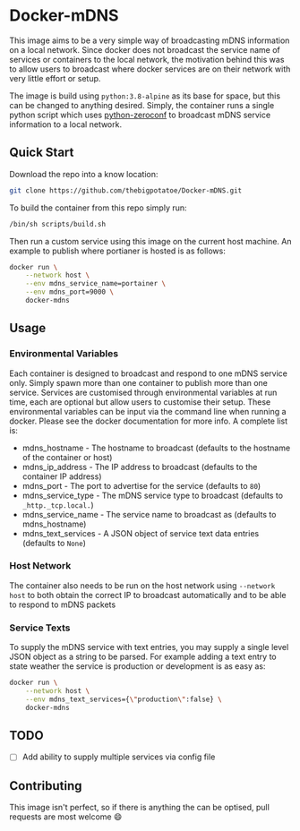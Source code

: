 # Docker-mDNS

This image aims to be a very simple way of broadcasting mDNS information on a local network. Since docker does not broadcast the service name of services or containers to the local network, the motivation behind this was to allow users to broadcast where docker services are on their network with very little effort or setup.

The image is build using `python:3.8-alpine` as its base for space, but this can be changed to anything desired. Simply, the container runs a single python script which uses [python-zeroconf](https://pypi.org/project/zeroconf/) to broadcast mDNS service information to a local network.

## Quick Start

Download the repo into a know location:

``` bash
git clone https://github.com/thebigpotatoe/Docker-mDNS.git
```

To build the container from this repo simply run:

``` bash
/bin/sh scripts/build.sh
```

Then run a custom service using this image on the current host machine. An example to publish where portianer is hosted is as follows:

``` bash
docker run \
    --network host \
    --env mdns_service_name=portainer \
    --env mdns_port=9000 \
    docker-mdns
```

## Usage

### Environmental Variables

Each container is designed to broadcast and respond to one mDNS service only. Simply spawn more than one container to publish more than one service. Services are customised through environmental variables at run time, each are optional but allow users to customise their setup. These environmental variables can be input via the command line when running a docker. Please see the docker documentation for more info. A complete list is:

- mdns_hostname - The hostname to broadcast (defaults to the hostname of the container or host)
- mdns_ip_address - The IP address to broadcast (defaults to the container IP address)
- mdns_port - The port to advertise for the service (defaults to `80`)
- mdns_service_type - The mDNS service type to broadcast (defaults to `_http._tcp.local.`)
- mdns_service_name - The service name to broadcast as (defaults to mdns_hostname)
- mdns_text_services - A JSON object of service text data entries (defaults to `None`)

### Host Network

The container also needs to be run on the host network using `--network host` to both obtain the correct IP to broadcast automatically and to be able to respond to mDNS packets

### Service Texts

To supply the mDNS service with text entries, you may supply a single level JSON object as a string to be parsed. For example adding a text entry to state weather the service is production or development is as easy as:

``` bash
docker run \
    --network host \
    --env mdns_text_services={\"production\":false} \
    docker-mdns
```

## TODO

- [ ] Add ability to supply multiple services via config file

## Contributing

This image isn't perfect, so if there is anything the can be optised, pull requests are most welcome :smile:
